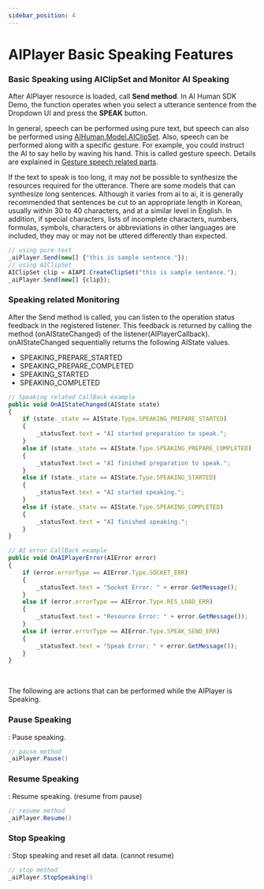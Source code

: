 ```yaml
---
sidebar_position: 4
---
```


# AIPlayer Basic Speaking Features

### Basic Speaking using AIClipSet and Monitor AI Speaking

After AIPlayer resource is loaded, call **Send method**. In AI Human SDK Demo, the function operates when you select a utterance sentence from the Dropdown UI and press the **SPEAK** button.

In general, speech can be performed using pure text, but speech can also be performed using [AIHuman.Model.AIClipSet](/aihuman/unity-sdk/apis/aiclipset). Also, speech can be performed along with a specific gesture. For example, you could instruct the AI to say hello by waving his hand. This is called gesture speech. Details are explained in [Gesture speech related parts](/aihuman/unity-sdk/aiplayer/advanced-features#gestures).

If the text to speak is too long, it may not be possible to synthesize the resources required for the utterance. There are some models that can synthesize long sentences. Although it varies from ai to ai, it is generally recommended that sentences be cut to an appropriate length in Korean, usually within 30 to 40 characters, and at a similar level in English. In addition, if special characters, lists of incomplete characters, numbers, formulas, symbols, characters or abbreviations in other languages are included, they may or may not be uttered differently than expected.

```js
// using pure-text
_aiPlayer.Send(new[] {"this is sample sentence."});
// using AIClipSet
AIClipSet clip = AIAPI.CreateClipSet("this is sample sentence.");
_aiPlayer.Send(new[] {clip});
```

### Speaking related Monitoring

After the Send method is called, you can listen to the operation status feedback in the registered listener. This feedback is returned by calling the method (onAIStateChanged) of the listener(AIPlayerCallback). onAIStateChanged sequentially returns the following AIState values.

- SPEAKING_PREPARE_STARTED 
- SPEAKING_PREPARE_COMPLETED
- SPEAKING_STARTED
- SPEAKING_COMPLETED

```js
// Speaking related CallBack example
public void OnAIStateChanged(AIState state)
{
    if (state._state == AIState.Type.SPEAKING_PREPARE_STARTED)
    {
        _statusText.text = "AI started preparation to speak.";
    } 
    else if (state._state == AIState.Type.SPEAKING_PREPARE_COMPLETED)
    {
        _statusText.text = "AI finished preparation to speak.";
    }
    else if (state._state == AIState.Type.SPEAKING_STARTED)
    {
        _statusText.text = "AI started speaking.";
    }
    else if (state._state == AIState.Type.SPEAKING_COMPLETED)
    {
        _statusText.text = "AI finished speaking.";
    }
}

// AI error CallBack example
public void OnAIPlayerError(AIError error) 
{
    if (error.errorType == AIError.Type.SOCKET_ERR)
    {
		_statusText.text = "Socket Error: " + error.GetMessage();
    }
    else if (error.errorType == AIError.Type.RES_LOAD_ERR)
    {
        _statusText.text = "Resource Error: " + error.GetMessage());
    }
	else if (error.errorType == AIError.Type.SPEAK_SEND_ERR)
    {
		_statusText.text = "Speak Error: " + error.GetMessage());
    }
}
```
<br/>

The following are actions that can be performed while the AIPlayer is Speaking.

### Pause Speaking

: Pause speaking.
```c#
// pause method
_aiPlayer.Pause()
```

### Resume Speaking

: Resume speaking. (resume from pause)
```c#
// resume method
_aiPlayer.Resume()
```

### Stop Speaking

: Stop speaking and reset all data. (cannot resume)
```c#
// stop method
_aiPlayer.StopSpeaking()
```
